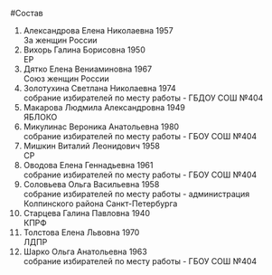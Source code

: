#Состав
1. Александрова Елена Николаевна 1957   
    За женщин России
2. Вихорь Галина Борисовна 1950   
    ЕР
3. Дятко Елена Вениаминовна 1967   
    Союз женщин России
4. Золотухина Светлана Николаевна 1974   
    собрание избирателей по месту работы - ГБДОУ СОШ №404
5. Макарова Людмила Александровна 1949   
    ЯБЛОКО
6. Микулинас Вероника Анатольевна 1980   
    собрание избирателей по месту работы - ГБОУ СОШ №404
7. Мишкин Виталий Леонидович 1958   
    СР
8. Оводова Елена Геннадьевна 1961   
    собрание избирателей по месту работы - ГБОУ СОШ №404
9. Соловьева Ольга Васильевна 1958   
    собрание избирателей по месту работы - администрация Колпинского района Санкт-Петербурга
10. Старцева Галина Павловна 1940   
    КПРФ
11. Толстова Елена Львовна 1970   
    ЛДПР
12. Шарко Ольга Анатольевна 1963   
    собрание избирателей по месту работы - ГБОУ СОШ №404
